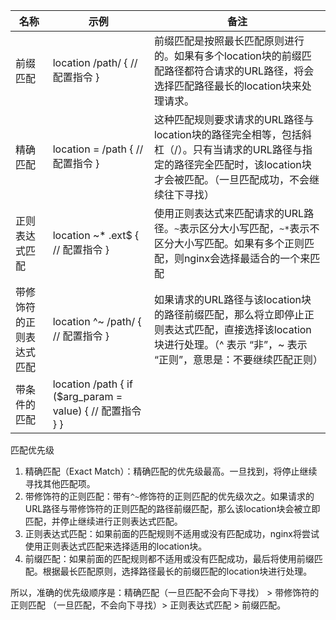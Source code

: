 | 名称                     | 示例                                  | 备注 |
| ------------------------ | ------------------------------------- | -------------------------- |
| 前缀匹配                 | location    /path/ {    // 配置指令 } | 前缀匹配是按照最长匹配原则进行的。如果有多个location块的前缀匹配路径都符合请求的URL路径，将会选择匹配路径最长的location块来处理请求。 |
| 精确匹配                 | location  =  /path {    // 配置指令 } | 这种匹配规则要求请求的URL路径与location块的路径完全相等，包括斜杠（/）。只有当请求的URL路径与指定的路径完全匹配时，该location块才会被匹配。（一旦匹配成功，不会继续往下寻找） |
| 正则表达式匹配           | location  ~*   .ext$ {    // 配置指令 } | 使用正则表达式来匹配请求的URL路径。`~`表示区分大小写匹配，`~*`表示不区分大小写匹配。如果有多个正则匹配，则nginx会选择最适合的一个来匹配 |
| 带修饰符的正则表达式匹配 | location   ^~   /path/  {    // 配置指令 } |如果请求的URL路径与该location块的路径前缀匹配，那么将立即停止正则表达式匹配，直接选择该location块进行处理。（^ 表示 “非”，~ 表示 “正则”，意思是：不要继续匹配正则）|
| 带条件的匹配 | location /path {    if ($arg_param = value) {        // 配置指令    } } |                            |

匹配优先级

1. 精确匹配（Exact Match）：精确匹配的优先级最高。一旦找到，将停止继续寻找其他匹配项。
2. 带修饰符的正则匹配：带有`^~`修饰符的正则匹配的优先级次之。如果请求的URL路径与带修饰符的正则匹配的路径前缀匹配，那么该location块会被立即匹配，并停止继续进行正则表达式匹配。
3. 正则表达式匹配：如果前面的匹配规则不适用或没有匹配成功，nginx将尝试使用正则表达式匹配来选择适用的location块。
4. 前缀匹配：如果前面的匹配规则都不适用或没有匹配成功，最后将使用前缀匹配。根据最长匹配原则，选择路径最长的前缀匹配的location块进行处理。

所以，准确的优先级顺序是：精确匹配（一旦匹配不会向下寻找） > 带修饰符的正则匹配 （一旦匹配，不会向下寻找）> 正则表达式匹配 > 前缀匹配。
